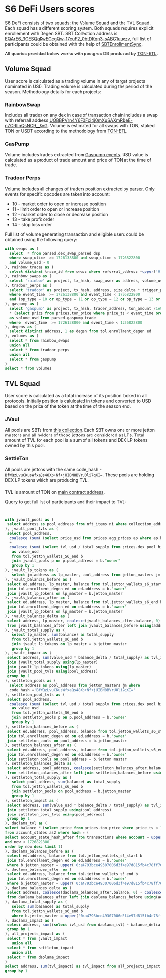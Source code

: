 # S6 DeFi Users scores

S6 DeFi consists of two squads: the Volume Squad and the TVL Squad. Each squad has a different scoring system.
Both squads requires explicit enrollement with Degen SBT. SBT Collection address is [EQArE6_3GESQqKwECcgQw-17cuF2_ObtDKqn3-sABG1uuezv](https://tonviewer.com/EQArE6_3GESQqKwECcgQw-17cuF2_ObtDKqn3-sABG1uuezv),
full list of participants could be obtained with the help of [SBTEnrollmentSync](../backends/sbt_enrollment.py).

All queries provided below works with postgres DB produced by [TON-ETL](https://github.com/re-doubt/ton-etl).

## Volume Squad

User score is calculated as a trading volume in any of target projects nominated in USD. Trading volume is calculated
during the period of the season. Methodology details for each projects:

### RainbowSwap

Includes all trades on any dex in case of transaction chain includes a swap with referrall address [UQBBPVrn4Y6F0Fci4j0mXuSAXmRDeE-nZCRIInQsNC9__8vG](https://tonviewer.com/EQBBPVrn4Y6F0Fci4j0mXuSAXmRDeE-nZCRIInQsNC9__5YD).
Volume is estimated for all swaps with TON, staked TON  or USDT according to the methodology from [TON-ETL](https://github.com/re-doubt/ton-etl/blob/main/parser/parsers/message/swap_volume.py).

### GasPump

Volume includes trades extracted from [Gaspump events](https://github.com/re-doubt/ton-etl/blob/main/parser/parsers/message/gaspump.py). USD value is calculated as a product of trade amount and price of TON at the time of trade.


### Tradoor Perps

Volume includes all changes of traders position extracted by [parser](https://github.com/re-doubt/ton-etl/blob/main/parser/parsers/message/tradoor_trades.py). Only events for specific opcodes are taken into account:
* 10 - market order to open or increase position
* 11 - limit order to open or increase position
* 12 - market order to close or decrease position
* 13 - take profit order
* 14 - stop loss order


Full list of volume generating transaction and eligible users could be obtained using the following query:
```sql
with swaps as (
  select  * from parsed.dex_swap_parsed dsp 
  where swap_utime  >= 1726138800 and swap_utime < 1726822800
  and volume_usd > 0
), rainbow_traces as (
  select distinct trace_id from swaps where referral_address =upper('0:413d5ae7e18e85d05722e23d265ee4805e6443784fa764244822742c342f7fff')
), rainbow_swaps as (
  select 'rainbow' as project, tx_hash, swap_user as address, volume_usd from swaps join rainbow_traces using(trace_id)
), tradoor_perps as (
  select 'tradoor' as project, tx_hash, address, size_delta * trigger_price /1e18  / 1e6 as volume_usd from parsed.tradoor_perp_order tpo 
  where event_time  >= 1726138800 and event_time < 1726822800
  and (op_type = 10 or op_type = 11 or op_type = 12 or op_type = 13 or op_type = 14)
), gaspump as (
  select 'gaspump' as project, tx_hash, trader_address, ton_amount /1e9 
  * (select price from prices.ton_price where price_ts < event_time order by price_ts desc limit 1)
  as volume_usd from parsed.gaspump_trade
  where  event_time  >= 1726138800 and event_time < 1726822800
), degens as (
  select distinct address, 1 as degen from tol.enrollment_degen ed 
), volumes as (
  select * from rainbow_swaps
  union all
  select * from tradoor_perps
  union all
  select * from gaspump
)
select * from volumes
```

## TVL Squad

User score is calculated as a total increase of its position locked in all protocols. Initially position
is calulcated in tokens and converted to USD based on the price of the token at the time of the season end.


### JVaul

All pools are SBTs from [this collection](https://tonviewer.com/EQAYS3AO2NaFr5-wl1CU8QMiCxrP0OEXYn82iqnuST9FKo9I). 
Each SBT owns one or more jetton masters and all holders of these jettons are 
considered as LPs. Total amount of TVL for each pool is a sum of all tokens and DEX LP tokens owned by this pool.

### SettleTon

All pools are jettons with the same code_hash - ``BfWQzLvuCKusWfxaQs48Xp+Nf+jUIBN8BVrU0li7qXI=``. These
pools are holding DEX LP tokens which are producing TVL. 

###   

TVL is amount of TON on [main contract address](https://tonviewer.com/EQCkeTvOSTBwBtP06X2BX7THj_dlX67PhgYRGuKfjWtB9FVb).


Query to get full list of participants and their impact to TVL:
```sql


with jvault_pools as (
 select address as pool_address from nft_items ni where collection_address =upper('0:184b700ed8d685af9fb0975094f103220b1acfd0e117627f368aa9ee493f452a')
), jvault_pool_tvls as (
 select pool_address, 
  coalesce (sum( (select price_usd from prices.agg_prices ap where ap.base = jetton_master and price_time < 1726822800 order by price_time desc limit 1) * balance / 1e6), 0)
  +
  coalesce (sum( (select tvl_usd / total_supply from prices.dex_pool_history dph where pool = jetton_master and timestamp < 1726822800 order by timestamp desc limit 1) * balance), 0)
   as value_usd
   from tol.jetton_wallets_S6_end b
   join jvault_pools p on p.pool_address = b."owner"
   group by 1
), jvault_lp_tokens as (
   select jm.address as lp_master, pool_address from jetton_masters jm join jvault_pools p on p.pool_address =admin_address
), jvault_balances_before as (
 select ed.address, lp_master, balance from tol.jetton_wallets_s6_start b
 join tol.enrollment_degen ed on ed.address = b."owner"
 join jvault_lp_tokens on lp_master = b.jetton_master
), jvault_balances_after as (
 select ed.address, lp_master, balance from tol.jetton_wallets_s6_end b
 join tol.enrollment_degen ed on ed.address = b."owner"
 join jvault_lp_tokens on lp_master = b.jetton_master
), jvault_balances_delta as (
 select address, lp_master, coalesce(jvault_balances_after.balance, 0) - coalesce(jvault_balances_before.balance, 0) as balance_delta
 from jvault_balances_after left join jvault_balances_before using(address, lp_master) 
), jvault_total_supply as (
   select lp_master, sum(balance) as total_supply
   from tol.jetton_wallets_s6_end b
   join jvault_lp_tokens on lp_master = b.jetton_master
   group by 1
), jvault_impact as (
 select address, sum(value_usd * balance_delta / total_supply) as tvl_impact from jvault_balances_delta
 join jvault_total_supply using(lp_master)
 join jvault_lp_tokens using(lp_master)
 join jvault_pool_tvls using(pool_address)
 group by 1
), settleton_pools as (
  select address as pool_address from jetton_masters jm where 
  code_hash ='BfWQzLvuCKusWfxaQs48Xp+Nf+jUIBN8BVrU0li7qXI='
), settleton_pool_tvls as (
 select pool_address, 
  coalesce (sum( (select tvl_usd / total_supply from prices.dex_pool_history dph where pool = jetton_master and timestamp < 1726822800 order by timestamp desc limit 1) * balance), 0)
   as value_usd
   from tol.jetton_wallets_S6_end b
   join settleton_pools p on p.pool_address = b."owner"
   group by 1
), settleton_balances_before as (
 select ed.address, pool_address, balance from tol.jetton_wallets_s6_start b
 join tol.enrollment_degen ed on ed.address = b."owner"
 join settleton_pools on pool_address = b.jetton_master
), settleton_balances_after as (
 select ed.address, pool_address, balance from tol.jetton_wallets_s6_end b
 join tol.enrollment_degen ed on ed.address = b."owner"
 join settleton_pools on pool_address = b.jetton_master
), settleton_balances_delta as (
 select address, pool_address, coalesce(settleton_balances_after.balance, 0) - coalesce(settleton_balances_before.balance, 0) as balance_delta
 from settleton_balances_after left join settleton_balances_before using(address, pool_address) 
), settleton_total_supply as (
   select pool_address, sum(balance) as total_supply
   from tol.jetton_wallets_s6_end b
   join settleton_pools on pool_address = b.jetton_master
   group by 1
), settleton_impact as (
 select address, sum(value_usd * balance_delta / total_supply) as tvl_impact from settleton_balances_delta
 join settleton_total_supply using(pool_address)
 join settleton_pool_tvls using(pool_address)
 group by 1
), daolama_tvl as (
select balance * (select price from prices.ton_price where price_ts < 1726822800 order by price_ts desc limit 1) / 1e9 as tvl_usd 
from account_states as2 where hash = (
select account_state_hash_after from transactions where account = upper('0:a4793bce49307006d3f4e97d815fb4c78ff7655faecf8606111ae29f8d6b41f4')
and now < 1726822800
order by now desc limit 1)
), daolama_balances_before as (
 select ed.address, balance from tol.jetton_wallets_s6_start b
 join tol.enrollment_degen ed on ed.address = b."owner"
 where b.jetton_master = upper('0:a4793bce49307006d3f4e97d815fb4c78ff7655faecf8606111ae29f8d6b41f4')
), daolama_balances_after as (
 select ed.address, balance from tol.jetton_wallets_s6_end b
 join tol.enrollment_degen ed on ed.address = b."owner"
 where b.jetton_master = upper('0:a4793bce49307006d3f4e97d815fb4c78ff7655faecf8606111ae29f8d6b41f4')
), daolama_balances_delta as (
 select address, coalesce(daolama_balances_after.balance, 0) - coalesce(daolama_balances_before.balance, 0) as balance_delta
 from daolama_balances_after left join daolama_balances_before using(address)
), daolama_total_supply as (
   select sum(balance) as total_supply
   from tol.jetton_wallets_s6_end b
   where b.jetton_master = upper('0:a4793bce49307006d3f4e97d815fb4c78ff7655faecf8606111ae29f8d6b41f4')
), daolama_impact as (
 select address, sum((select tvl_usd from daolama_tvl) * balance_delta / (select total_supply from daolama_total_supply)) as tvl_impact from daolama_balances_delta
 group by 1
), all_projects_impact as (
 select * from jvault_impact
   union all
 select * from settleton_impact
   union all
 select * from daolama_impact
)
select address, sum(tvl_impact) as tvl_impact from all_projects_impact
group by 1
```